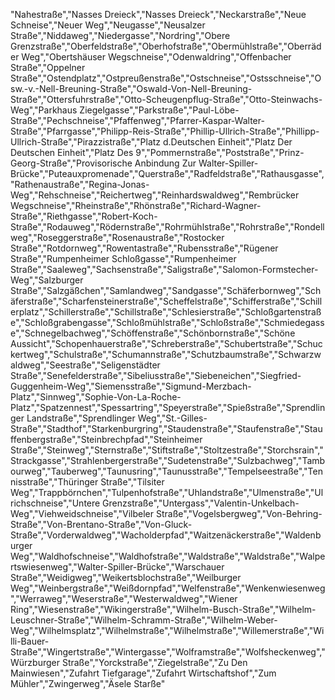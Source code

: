 "Nahestraße","Nasses Dreieck","Nasses Dreieck","Neckarstraße","Neue Schneise","Neuer Weg","Neugasse","Neusalzer Straße","Niddaweg","Niedergasse","Nordring","Obere Grenzstraße","Oberfeldstraße","Oberhofstraße","Obermühlstraße","Oberräder Weg","Obertshäuser Wegschneise","Odenwaldring","Offenbacher Straße","Oppelner Straße","Ostendplatz","Ostpreußenstraße","Ostschneise","Ostsschneise","Osw.-v.-Nell-Breuning-Straße","Oswald-Von-Nell-Breuning-Straße","Ottersfuhrstraße","Otto-Scheugenpflug-Straße","Otto-Steinwachs-Weg","Parkhaus Ziegelgasse","Parkstraße","Paul-Löbe-Straße","Pechschneise","Pfaffenweg","Pfarrer-Kaspar-Walter-Straße","Pfarrgasse","Philipp-Reis-Straße","Phillip-Ullrich-Straße","Phillipp-Ullrich-Straße","Pirazzistraße","Platz d.Deutschen Einheit","Platz Der Deutschen Einheit","Platz Des 9","Pommernstraße","Poststraße","Prinz-Georg-Straße","Provisorische Anbindung Zur Walter-Spiller-Brücke","Puteauxpromenade","Querstraße","Radfeldstraße","Rathausgasse","Rathenaustraße","Regina-Jonas-Weg","Rehschneise","Reichertweg","Reinhardswaldweg","Rembrücker Wegschneise","Rheinstraße","Rhönstraße","Richard-Wagner-Straße","Riethgasse","Robert-Koch-Straße","Rodauweg","Rödernstraße","Rohrmühlstraße","Rohrstraße","Rondellweg","Roseggerstraße","Rosenaustraße","Rostocker Straße","Rotdornweg","Rowentastraße","Rubensstraße","Rügener Straße","Rumpenheimer Schloßgasse","Rumpenheimer Straße","Saaleweg","Sachsenstraße","Saligstraße","Salomon-Formstecher-Weg","Salzburger Straße","Salzgäßchen","Samlandweg","Sandgasse","Schäferbornweg","Schäferstraße","Scharfensteinerstraße","Scheffelstraße","Schifferstraße","Schillerplatz","Schillerstraße","Schillstraße","Schlesierstraße","Schloßgartenstraße","Schloßgrabengasse","Schloßmühlstraße","Schloßstraße","Schmiedegasse","Schnegelbachweg","Schöffenstraße","Schönbornstraße","Schöne Aussicht","Schopenhauerstraße","Schreberstraße","Schubertstraße","Schuckertweg","Schulstraße","Schumannstraße","Schutzbaumstraße","Schwarzwaldweg","Seestraße","Seligenstädter Straße","Senefelderstraße","Sibeliusstraße","Siebeneichen","Siegfried-Guggenheim-Weg","Siemensstraße","Sigmund-Merzbach-Platz","Sinnweg","Sophie-Von-La-Roche-Platz","Spatzennest","Spessartring","Speyerstraße","Spießstraße","Sprendlinger Landstraße","Sprendlinger Weg","St.-Gilles-Straße","Stadthof","Starkenburgring","Staudenstraße","Staufenstraße","Stauffenbergstraße","Steinbrechpfad","Steinheimer Straße","Steinweg","Sternstraße","Stiftstraße","Stoltzestraße","Storchsrain","Strackgasse","Strahlenbergerstraße","Sudetenstraße","Sulzbachweg","Tambourweg","Tauberweg","Taunusring","Taunusstraße","Tempelseestraße","Tennisstraße","Thüringer Straße","Tilsiter Weg","Trappbörnchen","Tulpenhofstraße","Uhlandstraße","Ulmenstraße","Ulrichschneise","Untere Grenzstraße","Untergass","Valentin-Unkelbach-Weg","Viehweidschneise","Vilbeler Straße","Vogelsbergweg","Von-Behring-Straße","Von-Brentano-Straße","Von-Gluck-Straße","Vorderwaldweg","Wacholderpfad","Waitzenäckerstraße","Waldenburger Weg","Waldhofschneise","Waldhofstraße","Waldstraße","Waldstraße","Walpertswiesenweg","Walter-Spiller-Brücke","Warschauer Straße","Weidigweg","Weikertsblochstraße","Weilburger Weg","Weinbergstraße","Weißdornpfad","Welfenstraße","Wenkenwiesenweg","Werraweg","Weserstraße","Westerwaldweg","Wiener Ring","Wiesenstraße","Wikingerstraße","Wilhelm-Busch-Straße","Wilhelm-Leuschner-Straße","Wilhelm-Schramm-Straße","Wilhelm-Weber-Weg","Wilhelmsplatz","Wilhelmstraße","Wilhelmstraße","Willemerstraße","Willi-Bauer-Straße","Wingertstraße","Wintergasse","Wolframstraße","Wolfsheckenweg","Würzburger Straße","Yorckstraße","Ziegelstraße","Zu Den Mainwiesen","Zufahrt Tiefgarage","Zufahrt Wirtschaftshof","Zum Mühler","Zwingerweg","Äsele Starße"